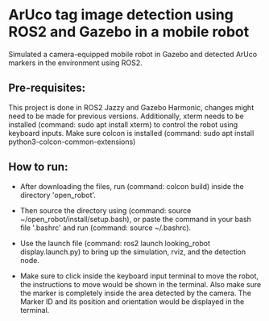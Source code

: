 # ArUco tag image detection using ROS2 and Gazebo in a mobile robot
Simulated a camera-equipped mobile robot in Gazebo and detected ArUco markers in the environment using ROS2.

## Pre-requisites:
This project is done in ROS2 Jazzy and Gazebo Harmonic, changes might need to be made for previous versions. Additionally, xterm needs to be installed (command: sudo apt install xterm) to control the robot using keyboard inputs. Make sure colcon is installed (command: sudo apt install python3-colcon-common-extensions)

## How to run:
- After downloading the files, run (command: colcon build) inside the directory 'open_robot'. 

- Then source the directory using (command: source ~/open_robot/install/setup.bash), or paste the command in your bash file '.bashrc' and run (command: source ~/.bashrc). 

- Use the launch file (command: ros2 launch looking_robot display.launch.py) to bring up the simulation, rviz, and the detection node. 

- Make sure to click inside the keyboard input terminal to move the robot, the instructions to move would be shown in the terminal. Also make sure the marker is completely inside the area detected by the camera. The Marker ID and its position and orientation would be displayed in the terminal.
